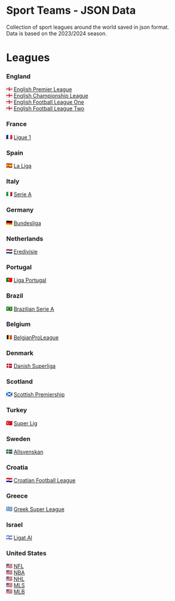 Sport Teams - JSON Data
========================

Collection of sport leagues around the world saved in json format. <br>
Data is based on the 2023/2024 season.

# Leagues

### England
![Preview](./images/en.png) [English Premier League](England_PremierLeague.json) <br>
![Preview](./images/en.png) [English Championship League](England_Championship.json) <br>
![Preview](./images/en.png) [English Football League One](England_LeagueOne.json) <br>
![Preview](./images/en.png) [English Football League Two](England_LeagueTwo.json) <br>

### France
![Preview](./images/fr.png) [Ligue 1](France_Ligue1.json)

### Spain
![Preview](./images/es.png) [La Liga](Spain_LaLiga.json)

### Italy
![Preview](./images/it.png) [Serie A](Italy_SerieA.json)

### Germany
![Preview](./images/de.png) [Bundesliga](Germany_Bundesliga.json)

### Netherlands
![Preview](./images/nl.png) [Eredivisie](Netherlands_Eredivisie.json)

### Portugal
![Preview](./images/pt.png) [Liga Portugal](Portugal_LigaPortugal.json)

### Brazil
![Preview](./images/br.png) [Brazilian Serie A](Brazil_BrazilianSerieA.json)

### Belgium
![Preview](./images/be.png) [BelgianProLeague](Belgium_BelgianProLeague.json)

### Denmark
![Preview](./images/dk.png) [Danish Superliga](Denmark_DanishSuperliga.json)

### Scotland
![Preview](./images/gb-sct.png) [Scottish Premiership](Scotland_ScottishPremiership.json)

### Turkey
![Preview](./images/tr.png) [Super Lig](Turkey_SuperLig.json)

### Sweden
![Preview](./images/se.png) [Allsvenskan](Sweden_Allsvenskan.json)

### Croatia
![Preview](./images/hr.png) [Croatian Football League](Croatia_CroatianFootballLeague.json)

### Greece
![Preview](./images/gr.png) [Greek Super League](Greece_GreekSuperLeague.json)

### Israel
![Preview](./images/il.png) [Ligat Al](Israel_LigatAl.json)

### United States
![Preview](./images/us.png) [NFL](USA_NFL.json) <br>
![Preview](./images/us.png) [NBA](USA_NBA.json) <br>
![Preview](./images/us.png) [NHL](USA_NHL.json) <br>
![Preview](./images/us.png) [MLS](USA_MLS.json) <br>
![Preview](./images/us.png) [MLB](USA_MLB.json) <br>



